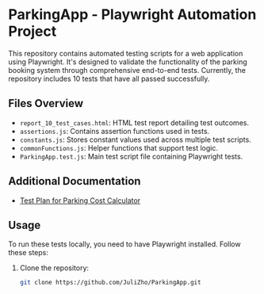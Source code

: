 # ParkingApp - Playwright Automation Project

This repository contains automated testing scripts for a web application using Playwright. It's designed to validate the functionality of the parking booking system through comprehensive end-to-end tests. Currently, the repository includes 10 tests that have all passed successfully.

## Files Overview

- `report_10_test_cases.html`: HTML test report detailing test outcomes.
- `assertions.js`: Contains assertion functions used in tests.
- `constants.js`: Stores constant values used across multiple test scripts.
- `commonFunctions.js`: Helper functions that support test logic.
- `ParkingApp.test.js`: Main test script file containing Playwright tests.

## Additional Documentation

- [Test Plan for Parking Cost Calculator](TestPlan_ParkingCostCalculator.pdf)

## Usage

To run these tests locally, you need to have Playwright installed. Follow these steps:

1. Clone the repository:
   ```bash
   git clone https://github.com/JuliZho/ParkingApp.git
